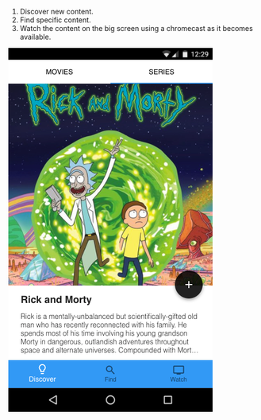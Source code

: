 1. Discover new content.
2. Find specific content.
3. Watch the content on the big screen using a chromecast as it becomes available.

![Discover Series](/client/ref/discover_series.png)